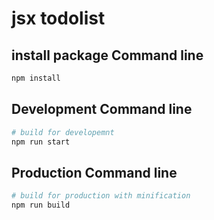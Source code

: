 # jsx todolist

## install package Command line
``` bash
npm install
```

## Development Command line
``` bash
# build for developemnt
npm run start
```

## Production Command line
``` bash
# build for production with minification
npm run build
```
